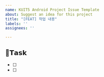 ```yaml
---
name: KUIT5 Android Project Issue Template
about: Suggest an idea for this project
title: "[FEAT] 작업 내용"
labels: ''
assignees: ''

---
```


## 📌𝗧𝗮𝘀𝗸
- [ ]
- [ ]

